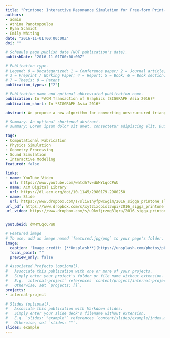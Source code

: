 ```yaml
---
title: "Printone: Interactive Resonance Simulation for Free-form Print-wind Instrument Design"
authors:
- admin
- Athina Panotopoulou
- Ryan Schmidt
- Emily Whiting
date: "2016-11-01T00:00:00Z"
doi: ""

# Schedule page publish date (NOT publication's date).
publishDate: "2016-11-01T00:00:00Z"

# Publication type.
# Legend: 0 = Uncategorized; 1 = Conference paper; 2 = Journal article;
# 3 = Preprint / Working Paper; 4 = Report; 5 = Book; 6 = Book section;
# 7 = Thesis; 8 = Patent
publication_types: ["2"]

# Publication name and optional abbreviated publication name.
publication: In *ACM Transaction of Graphics (SIGGRAPH Asia 2016)*
publication_short: In *SIGGRAPH Asia 2016*

abstract: We propose a new algorithm for converting unstructured triangle meshes into ones with a consistent topology for machine learning applications. We combine the orthogonal depth map computation and the shrink wrapping approach to efficiently and robustly parameterize the triangle geometry regardless of imperfections such as inverted faces, holes, and self-intersections. The converted mesh is consistently and compactly parameterized and thus is suitable for machine learning. We use an autoencoder network to extract the manifold of shapes in the same category to explore and synthesize a variety of shapes. Furthermore, we introduce a direct manipulation interface to navigate the synthesis. We demonstrate our approach with over one thousand car shapes represented in unstructured triangle meshes.

# Summary. An optional shortened abstract.
# summary: Lorem ipsum dolor sit amet, consectetur adipiscing elit. Duis posuere tellus ac convallis placerat. Proin tincidunt magna sed ex sollicitudin condimentum.

tags:
- Computational Fabrication
- Physics Simulation
- Geometry Processing
- Sound Simulation
- Interactive Modeling
featured: false

links:
- name: YouTube Video
  url: https://www.youtube.com/watch?v=dWHYLqcCPuU
- name: ACM Digital Library
  url: https://dl.acm.org/doi/10.1145/2980179.2980250
- name: Slide 
  url: https://www.dropbox.com/s/sliw1hyfpwcwgim/2016_sigga_printone_slides.pdf
url_pdf: https://www.dropbox.com/s/xyt2ixcpisl3wpi/2016_sigga_printone.pdf
url_video: https://www.dropbox.com/s/u9kvfjrzmg31qra/2016_sigga_printone.mp4


youtubeid: dWHYLqcCPuU

# Featured image
# To use, add an image named `featured.jpg/png` to your page's folder. 
image:
  caption: 'Image credit: [**Unsplash**](https://unsplash.com/photos/pLCdAaMFLTE)'
  focal_point: ""
  preview_only: false

# Associated Projects (optional).
#   Associate this publication with one or more of your projects.
#   Simply enter your project's folder or file name without extension.
#   E.g. `internal-project` references `content/project/internal-project/index.md`.
#   Otherwise, set `projects: []`.
projects:
- internal-project

# Slides (optional).
#   Associate this publication with Markdown slides.
#   Simply enter your slide deck's filename without extension.
#   E.g. `slides: "example"` references `content/slides/example/index.md`.
#   Otherwise, set `slides: ""`.
slides: example
---
```

